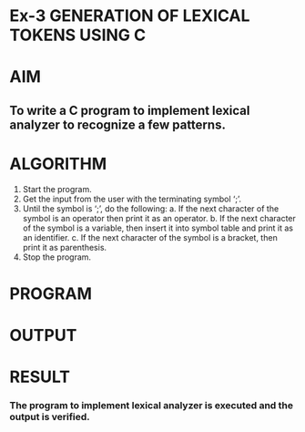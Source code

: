 # Ex-3 GENERATION OF LEXICAL TOKENS USING C
# AIM
## To write a C program to implement lexical analyzer to recognize a few patterns.
# ALGORITHM
1)	Start the program.
2)	Get the input from the user with the terminating symbol ‘;’.
3)	Until the symbol is ‘;’, do the following:
    a.	If the next character of the symbol is an operator then print it as an operator.
    b.	If the next character of the symbol is a variable, then insert it into symbol table and print it as an identifier.
    c.	If the next character of the symbol is a bracket, then print it as parenthesis.
4)	Stop the program.
# PROGRAM
# OUTPUT
# RESULT
### The program to implement lexical analyzer is executed and the output is verified.
